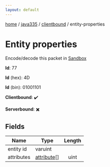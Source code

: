 ```yaml
---
layout: default
---
```


[home](/)  /  [java335](/protocol/java335)  /  [clientbound](/protocol/java335/clientbound)  /  entity-properties

# Entity properties

Encode/decode this packet in [Sandbox](../../../sandbox/java335#Clientbound.EntityProperties)

**Id**: 77

**Id** (hex): 4D

**Id** (bin): 01001101

**Clientbound**: ✔️

**Serverbound**: ✖️

## Fields

Name | Type | Length
---|---|:---:
entity id | varuint | [](/protocol/java335/types/)
attributes | [attribute](/protocol/java335/types/attribute)[] | uint
